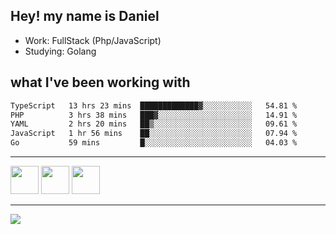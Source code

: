 ## Hey! my name is Daniel

- Work: FullStack (Php/JavaScript)
- Studying: Golang

## what I've been working with
<!--START_SECTION:waka-->

```txt
TypeScript   13 hrs 23 mins  █████████████▓░░░░░░░░░░░   54.81 %
PHP          3 hrs 38 mins   ███▓░░░░░░░░░░░░░░░░░░░░░   14.91 %
YAML         2 hrs 20 mins   ██▒░░░░░░░░░░░░░░░░░░░░░░   09.61 %
JavaScript   1 hr 56 mins    ██░░░░░░░░░░░░░░░░░░░░░░░   07.94 %
Go           59 mins         █░░░░░░░░░░░░░░░░░░░░░░░░   04.03 %
```

<!--END_SECTION:waka-->
    

<hr>
<div>
    <img height="45" src="https://img.icons8.com/color/48/000000/nodejs.png"/>
    <img height="45" src="https://www.vectorlogo.zone/logos/golang/golang-ar21.svg">
    <img height="45" src="https://www.vectorlogo.zone/logos/nestjs/nestjs-icon.svg">
</div>
<hr>
<div>
    <a href="https://www.linkedin.com/in/daniel-lucas-bb7b82193/" target="_blank">
        <img src="https://img.shields.io/badge/LinkedIn-0077B5?style=for-the-badge&logo=linkedin&logoColor=white">
    </a>
</div>
